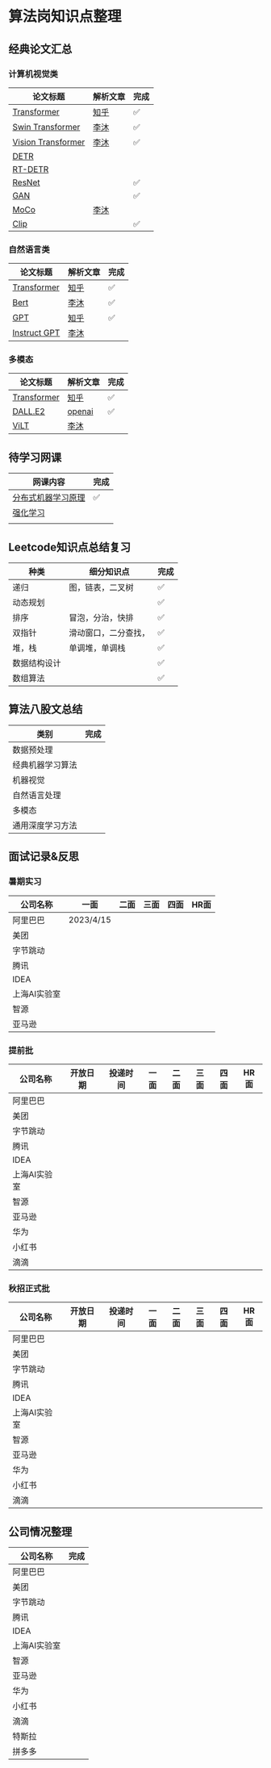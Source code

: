 # 算法岗知识点整理

## 经典论文汇总

### 计算机视觉类

| 论文标题                                                     | 解析文章                                               | 完成  |
|----------------------------------------------------------|----------------------------------------------------|-----|
| [Transformer](https://arxiv.org/abs/1706.03762)          | [知乎](https://zhuanlan.zhihu.com/p/48508221)        | ✅   |
| [Swin Transformer](https://arxiv.org/abs/2103.14030)     | [李沐](https://www.bilibili.com/video/BV13L4y1475U/) | ✅   |
| [Vision Transformer](https://arxiv.org/abs/2010.11929)   | [李沐](https://www.bilibili.com/video/BV15P4y137jb/) | ✅   |
| [DETR](https://arxiv.org/abs/2005.12872)                 |                                                    |     |
| [RT-DETR](https://arxiv.org/abs/2304.08069)              |                                                    |     |
| [ResNet](https://arxiv.org/abs/1512.03385)               |                                                    | ✅   |
| [GAN](https://arxiv.org/abs/1406.2661)                   |                                                    | ✅   |
| [MoCo]()                                                 | [李沐](https://www.bilibili.com/video/BV1C3411s7t9/) |     |
| [Clip](https://arxiv.org/pdf/2103.00020.pdf)             |                                                    | ✅   |

### 自然语言类

| 论文标题                                                   | 解析文章                                                 | 完成  |
|--------------------------------------------------------|------------------------------------------------------|-----|
| [Transformer](https://arxiv.org/abs/1706.03762)        | [知乎](https://zhuanlan.zhihu.com/p/48508221)          | ✅   |
| [Bert](https://arxiv.org/abs/1810.04805)               | [李沐](https://www.bilibili.com/video/BV13L4y1475U/)   | ✅   |
| [GPT](https://arxiv.org/abs/2005.14165)                | [知乎](https://zhuanlan.zhihu.com/p/340149804)         | ✅   |
| [Instruct GPT](https://arxiv.org/pdf/2203.02155.pdf)   | [李沐](https://www.bilibili.com/video/BV1hd4y187CR/)   |     |

### 多模态
| 论文标题                                             | 解析文章                                               | 完成  |
|--------------------------------------------------|-----------------------------------------------------|-----|
| [Transformer](https://arxiv.org/abs/1706.03762)  | [知乎](https://zhuanlan.zhihu.com/p/48508221)        | ✅   |
| [DALL.E2](https://arxiv.org/pdf/2204.06125.pdf)  | [openai](https://openai.com/product/dall-e-2)      | ✅   |
| [ViLT](https://arxiv.org/pdf/2102.03334.pdf)     | [李沐](https://www.bilibili.com/video/BV14r4y1j74y)  |     |

## 待学习网课
| 网课内容                                                                                             | 完成  |
|--------------------------------------------------------------------------------------------------|-----|
| [分布式机器学习原理](https://www.youtube.com/watch?v=gVcnOe6_c6Q&list=PLvOO0btloRns6egXueiRju4DXQjNRJQd5) | ✅   |
| [强化学习](https://www.youtube.com/watch?v=vmkRMvhCW5c&list=PLvOO0btloRnsiqM72G4Uid0UWljikENlU)      |     |
| []()                                                                                             |     |



## Leetcode知识点总结复习
| 种类     | 细分知识点      | 完成  |
|--------|------------|-----|
| 递归     | 图，链表，二叉树   | ✅   |
| 动态规划   |            | ✅   |
| 排序     | 冒泡，分治，快排   | ✅   |
| 双指针    | 滑动窗口，二分查找， | ✅   |
| 堆，栈    | 单调堆，单调栈    | ✅   |
| 数据结构设计 |            | ✅   |
| 数组算法   |            | ✅   |

## 算法八股文总结
| 类别       | 完成 |
|----------|----|
| 数据预处理    |   |
| 经典机器学习算法 |   |
| 机器视觉     |   |
| 自然语言处理   |   |
| 多模态      |    |
| 通用深度学习方法 |    |


## 面试记录&反思
### 暑期实习
| 公司名称     | 一面        | 二面   | 三面  | 四面  | HR面 |
|----------|-----------|------|-----|-----|-----|
| 阿里巴巴     | 2023/4/15 |      |     |     |     |
| 美团       |           |      |     |     |     |
| 字节跳动     |           |      |     |     |     |
| 腾讯       |           |      |     |     |     |
| IDEA     |           |      |     |     |     |
| 上海AI实验室  |           |      |     |     |     |
| 智源       |           |      |     |     |     |
| 亚马逊      |           |      |     |     |     |

### 提前批
| 公司名称     | 开放日期  | 投递时间  | 一面   | 二面   | 三面   | 四面   | HR面  |
|----------|-------|-------|------|------|------|------|------|
| 阿里巴巴     |       |       |      |      |      |      |      |
| 美团       |       |       |      |      |      |      |      |
| 字节跳动     |       |       |      |      |      |      |      |
| 腾讯       |       |       |      |      |      |      |      |
| IDEA     |       |       |      |      |      |      |      |
| 上海AI实验室  |       |       |      |      |      |      |      |
| 智源       |       |       |      |      |      |      |      |
| 亚马逊      |       |       |      |      |      |      |      |
| 华为       |       |       |      |      |      |      |      |
| 小红书      |       |       |      |      |      |      |      |
| 滴滴       |       |       |      |      |      |      |      |

### 秋招正式批
| 公司名称     | 开放日期  | 投递时间  | 一面   | 二面   | 三面   | 四面   | HR面  |
|----------|-------|-------|------|------|------|------|------|
| 阿里巴巴     |       |       |      |      |      |      |      |
| 美团       |       |       |      |      |      |      |      |
| 字节跳动     |       |       |      |      |      |      |      |
| 腾讯       |       |       |      |      |      |      |      |
| IDEA     |       |       |      |      |      |      |      |
| 上海AI实验室  |       |       |      |      |      |      |      |
| 智源       |       |       |      |      |      |      |      |
| 亚马逊      |       |       |      |      |      |      |      |
| 华为       |       |       |      |      |      |      |      |
| 小红书      |       |       |      |      |      |      |      |
| 滴滴       |       |       |      |      |      |      |      |

## 公司情况整理
| 公司名称    | 完成  |
|---------|-----|
| 阿里巴巴    |     |
| 美团      |     |
| 字节跳动    |     |
| 腾讯      |     |
| IDEA    |     |
| 上海AI实验室 |     |
| 智源      |     |
| 亚马逊     |     |
| 华为      |     |
| 小红书     |     |
| 滴滴      |     |
| 特斯拉     |     |
| 拼多多     |     |

